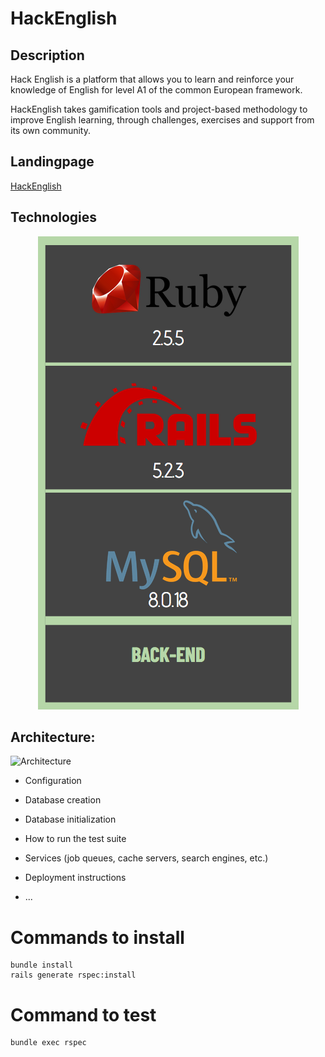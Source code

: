 #  HackEnglish

## Description

Hack English is a platform that allows you to learn and reinforce your knowledge of English for level A1 of the common European framework.

HackEnglish takes gamification tools and project-based methodology to improve English learning, through challenges, exercises and support from its own community.

## Landingpage
[HackEnglish](http://hackenglish.me/)

 <!--Image here-->
 
## Technologies
<p align="center">
  <img src="https://github.com/nildiert/HackEnglish/blob/alejo/images/Technologies_BackEnd.png">
</p>
<!--![Technologies Back-End](https://github.com/nildiert/HackEnglish/blob/alejo/images/Technologies_BackEnd.png)-->


## Architecture:
![Architecture](https://whimsical.com/XYLFeNrT4x4KFiwoh3jpjC)

* Configuration

* Database creation

* Database initialization

* How to run the test suite

* Services (job queues, cache servers, search engines, etc.)

* Deployment instructions

* ...

# Commands to install

    bundle install
    rails generate rspec:install

# Command to test

    bundle exec rspec

